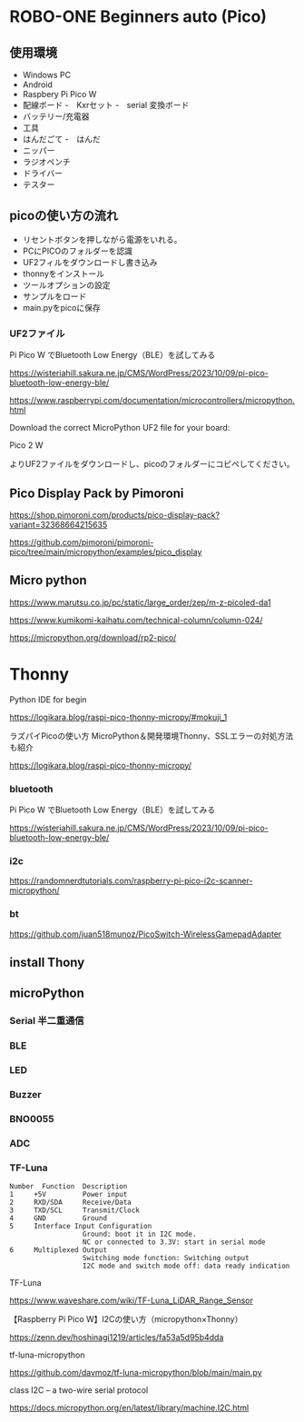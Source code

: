 # ROBO-ONE Beginners auto (Pico)
## 使用環境
- Windows PC
- Android
- Raspbery Pi Pico W
-  配線ボード
-　Kxrセット
-　serial 変換ボード
-  バッテリー/充電器
- 工具
-  はんだごて
-　はんだ
-  ニッパー
-  ラジオペンチ
-  ドライバー
-  テスター

## picoの使い方の流れ

- リセントボタンを押しながら電源をいれる。
- PCにPICOのフォルダーを認識
- UF2フィルをダウンロードし書き込み
- thonnyをインストール
- ツールオプションの設定
- サンプルをロード
- main.pyをpicoに保存

### UF2ファイル

Pi Pico W でBluetooth Low Energy（BLE）を試してみる

https://wisteriahill.sakura.ne.jp/CMS/WordPress/2023/10/09/pi-pico-bluetooth-low-energy-ble/

https://www.raspberrypi.com/documentation/microcontrollers/micropython.html

Download the correct MicroPython UF2 file for your board:

Pico 2 W

よりUF2ファイルをダウンロードし、picoのフォルダーにコピペしてください。








## Pico Display Pack by Pimoroni

https://shop.pimoroni.com/products/pico-display-pack?variant=32368664215635

https://github.com/pimoroni/pimoroni-pico/tree/main/micropython/examples/pico_display

## Micro python

https://www.marutsu.co.jp/pc/static/large_order/zep/m-z-picoled-da1

https://www.kumikomi-kaihatu.com/technical-column/column-024/

https://micropython.org/download/rp2-pico/

# Thonny

Python IDE for begin

https://logikara.blog/raspi-pico-thonny-micropy/#mokuji_1

ラズパイPicoの使い方 MicroPython＆開発環境Thonny、SSLエラーの対処方法も紹介

https://logikara.blog/raspi-pico-thonny-micropy/

### bluetooth

Pi Pico W でBluetooth Low Energy（BLE）を試してみる

https://wisteriahill.sakura.ne.jp/CMS/WordPress/2023/10/09/pi-pico-bluetooth-low-energy-ble/

### i2c

https://randomnerdtutorials.com/raspberry-pi-pico-i2c-scanner-micropython/

### bt

https://github.com/juan518munoz/PicoSwitch-WirelessGamepadAdapter



## install Thony
## microPython

### Serial 半二重通信
### BLE



### LED
### Buzzer
### BNO0055
### ADC 
### TF-Luna
```
Number  Function  Description
1     +5V         Power input
2     RXD/SDA     Receive/Data
3     TXD/SCL     Transmit/Clock
4     GND         Ground
5     Interface Input Configuration
                  Ground: boot it in I2C mode.
                  NC or connected to 3.3V: start in serial mode
6     Multiplexed Output
                  Switching mode function: Switching output
                  I2C mode and switch mode off: data ready indication
```
TF-Luna

https://www.waveshare.com/wiki/TF-Luna_LiDAR_Range_Sensor

【Raspberry Pi Pico W】I2Cの使い方（micropython×Thonny）

https://zenn.dev/hoshinagi1219/articles/fa53a5d95b4dda

tf-luna-micropython

https://github.com/davmoz/tf-luna-micropython/blob/main/main.py

class I2C – a two-wire serial protocol

https://docs.micropython.org/en/latest/library/machine.I2C.html


